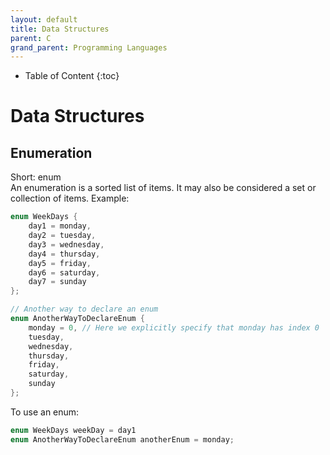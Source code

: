 ```yaml
---
layout: default
title: Data Structures
parent: C
grand_parent: Programming Languages
---
```



- Table of Content
{:toc}

# Data Structures

## Enumeration

Short: enum  
An enumeration is a sorted list of items. It may also be considered a set or collection of items. Example:

```c
enum WeekDays {
    day1 = monday,
    day2 = tuesday,
    day3 = wednesday,
    day4 = thursday,
    day5 = friday,
    day6 = saturday,
    day7 = sunday
};

// Another way to declare an enum
enum AnotherWayToDeclareEnum {
    monday = 0, // Here we explicitly specify that monday has index 0
    tuesday,
    wednesday,
    thursday,
    friday,
    saturday,
    sunday
};
```

To use an enum:

```c
enum WeekDays weekDay = day1
enum AnotherWayToDeclareEnum anotherEnum = monday;
```

